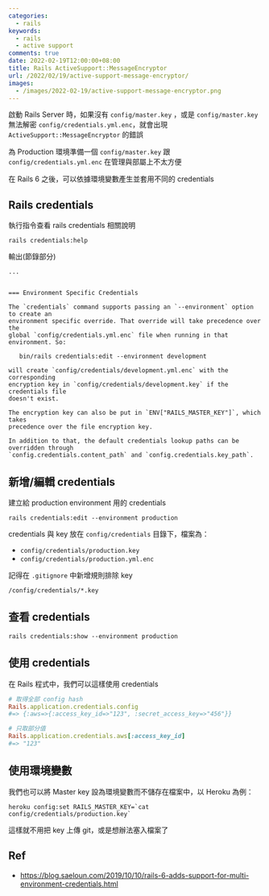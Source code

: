 ```yaml
---
categories:
  - rails
keywords:
  - rails
  - active support
comments: true
date: 2022-02-19T12:00:00+08:00
title: Rails ActiveSupport::MessageEncryptor
url: /2022/02/19/active-support-message-encryptor/
images:
  - /images/2022-02-19/active-support-message-encryptor.png
---
```


啟動 Rails Server 時，如果沒有 `config/master.key` ，或是 `config/master.key` 無法解密 `config/credentials.yml.enc`，就會出現 `ActiveSupport::MessageEncryptor` 的錯誤

為 Production 環境準備一個 `config/master.key` 跟 `config/credentials.yml.enc` 在管理與部屬上不太方便

在 Rails 6 之後，可以依據環境變數產生並套用不同的 credentials

## Rails credentials

執行指令查看 rails credentials 相關說明

```
rails credentials:help
```

輸出(節錄部分)

```
...


=== Environment Specific Credentials

The `credentials` command supports passing an `--environment` option to create an
environment specific override. That override will take precedence over the
global `config/credentials.yml.enc` file when running in that environment. So:

   bin/rails credentials:edit --environment development

will create `config/credentials/development.yml.enc` with the corresponding
encryption key in `config/credentials/development.key` if the credentials file
doesn't exist.

The encryption key can also be put in `ENV["RAILS_MASTER_KEY"]`, which takes
precedence over the file encryption key.

In addition to that, the default credentials lookup paths can be overridden through
`config.credentials.content_path` and `config.credentials.key_path`.
```

## 新增/編輯 credentials

建立給 production environment 用的 credentials

```
rails credentials:edit --environment production
```

credentials 與 key 放在 `config/credentials` 目錄下，檔案為：

- `config/credentials/production.key`
- `config/credentials/production.yml.enc`

記得在 `.gitignore` 中新增規則排除 key

```
/config/credentials/*.key
```

## 查看 credentials

```
rails credentials:show --environment production
```

## 使用 credentials

在 Rails 程式中，我們可以這樣使用 credentials

```ruby
# 取得全部 config hash
Rails.application.credentials.config
#=> {:aws=>{:access_key_id=>"123", :secret_access_key=>"456"}}

# 只取部分值
Rails.application.credentials.aws[:access_key_id]
#=> "123"
```

## 使用環境變數

我們也可以將 Master key 設為環境變數而不儲存在檔案中，以 Heroku 為例：

```
heroku config:set RAILS_MASTER_KEY=`cat config/credentials/production.key`
```

這樣就不用把 key 上傳 git，或是想辦法塞入檔案了

## Ref
- https://blog.saeloun.com/2019/10/10/rails-6-adds-support-for-multi-environment-credentials.html
